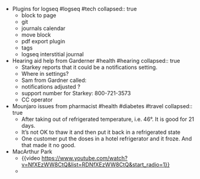 - Plugins for logseq #logseq #tech
  collapsed:: true
	- block to page
	- git
	- journals calendar
	- move block
	- pdf export plugin
	- tags
	- logseq interstitial journal
- Hearing aid help from Garderner #health #hearing
  collapsed:: true
	- Starkey reports that it could be a notifications setting.
	- Where in settings?
	- Sam from Gardner called:
	- notifications adjusted ?
	- support number for Starkey: 800-721-3573
	- CC operator
- Mounjaro issues from pharmacist #health #diabetes #travel
  collapsed:: true
	- After taking out of refrigerated temperature, i.e. 46°. It is good for 21 days.
	- It’s not OK to thaw it and then put it back in a refrigerated state
	- One customer put the doses in a hotel refrigerator and it froze. And that made it no good.
- MacArthur Park
	- {{video https://www.youtube.com/watch?v=NfXEzWW8CtQ&list=RDNfXEzWW8CtQ&start_radio=1}}
	-